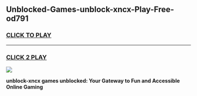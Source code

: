 
## Unblocked-Games-unblock-xncx-Play-Free-od791
<h3>
<a href="https://premium76.site?title=unblock-xncx&ref=18A1">CLICK TO PLAY</a></h3>
<hr>

<h3>
<a href="https://premium76.site?title=unblock-xncx&ref=18A1">CLICK 2 PLAY</a>
  
</h3>

<a href="https://premium76.site?title=unblock-xncx&ref=18A1"><img src="https://clearcache.store/games.png"></a>


**unblock-xncx games unblocked: Your Gateway to Fun and Accessible Online Gaming**
